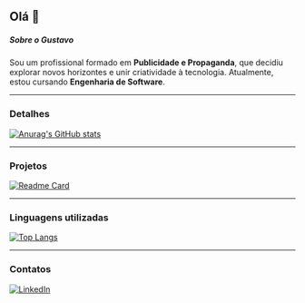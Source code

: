 ## Olá 👋

##### Sobre o Gustavo  
Sou um profissional formado em **Publicidade e Propaganda**, que decidiu explorar novos horizontes e unir criatividade à tecnologia. Atualmente, estou cursando **Engenharia de Software**.

---

### Detalhes  
[![Anurag's GitHub stats](https://github-readme-stats.vercel.app/api?username=gustavobrandaoo&show_icons=true&theme=dark)](https://github.com/anuraghazra/github-readme-stats)

---

### Projetos  
[![Readme Card](https://github-readme-stats.vercel.app/api/pin/?username=gustavobrandaoo&repo=variavel&theme=dark)](https://gustavobrandaoo.github.io/)

---

### Linguagens utilizadas  
[![Top Langs](https://github-readme-stats.vercel.app/api/top-langs/?username=gustavobrandaoo&layout=compact)](https://github.com/anuraghazra/github-readme-stats)

---

### Contatos  
[![LinkedIn](https://img.shields.io/badge/LinkedIn-0077B5?style=for-the-badge&logo=linkedin&logoColor=white)](https://www.linkedin.com/in/gustavobrandaoo/)
